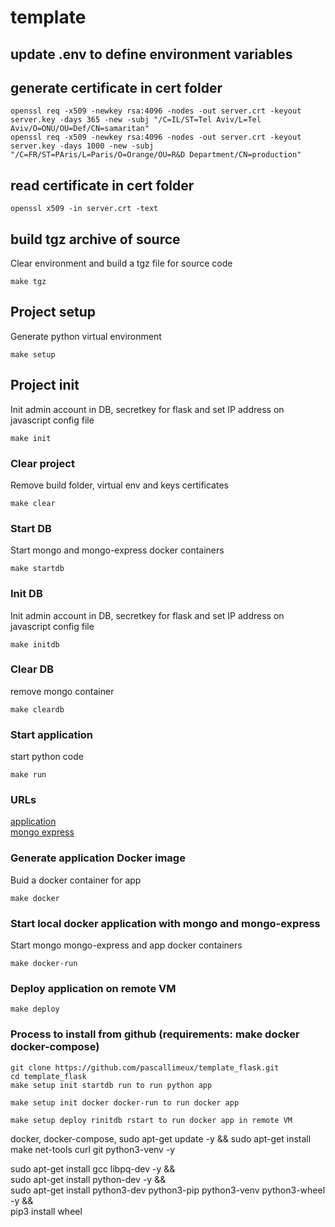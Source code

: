 # template

## update .env to define environment variables


## generate certificate in cert folder

```
openssl req -x509 -newkey rsa:4096 -nodes -out server.crt -keyout server.key -days 365 -new -subj "/C=IL/ST=Tel Aviv/L=Tel Aviv/O=ONU/OU=Def/CN=samaritan"
openssl req -x509 -newkey rsa:4096 -nodes -out server.crt -keyout server.key -days 1000 -new -subj "/C=FR/ST=PAris/L=Paris/O=Orange/OU=R&D Department/CN=production"
```

## read certificate in cert folder

```
openssl x509 -in server.crt -text
```

## build tgz archive of source
Clear environment and build a tgz file for source code
```
make tgz
```

## Project setup
Generate python virtual environment
```
make setup
```

## Project init
Init admin account in DB, secretkey for flask and set IP address on javascript config file
```
make init
```

### Clear project
Remove build folder, virtual env and keys certificates
```
make clear
```

### Start DB
Start mongo and mongo-express docker containers
```
make startdb
```

### Init DB
Init admin account in DB, secretkey for flask and set IP address on javascript config file
```
make initdb
```

### Clear DB
remove mongo container
```
make cleardb
```

### Start application
start python code
```
make run
```
### URLs

[application](http://localhost:5000)  
[mongo express](http://localhost:8081)

### Generate application Docker image 
Buid a docker container for app
```
make docker
```

### Start local docker application with mongo and mongo-express
Start mongo mongo-express and app docker containers
```
make docker-run
```

### Deploy application on remote VM

```
make deploy
```


### Process to install from github (requirements: make docker docker-compose)

```
git clone https://github.com/pascallimeux/template_flask.git
cd template_flask
make setup init startdb run to run python app

make setup init docker docker-run to run docker app

make setup deploy rinitdb rstart to run docker app in remote VM
```




docker, docker-compose, 
sudo apt-get update -y && sudo apt-get install make net-tools curl git python3-venv -y


sudo apt-get install gcc libpq-dev -y && \
sudo apt-get install python-dev  -y && \
sudo apt-get install python3-dev python3-pip python3-venv python3-wheel -y && \
pip3 install wheel

